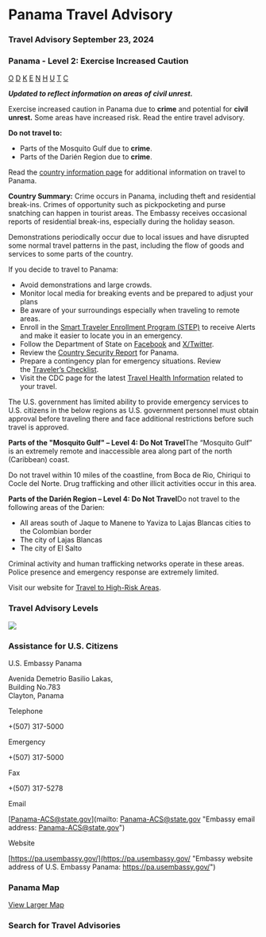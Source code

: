 # Panama Travel Advisory

### Travel Advisory September 23, 2024

### Panama - Level 2: Exercise Increased Caution

[O](javascript:void(0); "Tool Tip: Other")
[D](javascript:void(0); "Tool Tip: Wrongful Detention")
[K](javascript:void(0); "Tool Tip: Kidnap and Hostage")
[E](javascript:void(0); "Tool Tip: Event")
[N](javascript:void(0); "Tool Tip: Disaster")
[H](javascript:void(0); "Tool Tip: Health")
[U](javascript:void(0); "Tool Tip: Civil Unrest")
[T](javascript:void(0); "Tool Tip: Terrorism")
[C](javascript:void(0); "Tool Tip: Crimes")

***Updated to reflect information on areas of civil unrest.***

Exercise increased caution in Panama due to **crime** and potential for **civil unrest.** Some areas have increased risk. Read the entire travel advisory.

**Do not travel to:**

* Parts of the Mosquito Gulf due to **crime**.
* Parts of the Darién Region due to **crime**.

Read the [country information page](https://travel.state.gov/content/travel/en/international-travel/International-Travel-Country-Information-Pages/Panama.html) for additional information on travel to Panama.

**Country Summary:** Crime occurs in Panama, including theft and residential break-ins. Crimes of opportunity such as pickpocketing and purse snatching can happen in tourist areas. The Embassy receives occasional reports of residential break-ins, especially during the holiday season.

Demonstrations periodically occur due to local issues and have disrupted some normal travel patterns in the past, including the flow of goods and services to some parts of the country.

If you decide to travel to Panama:

* Avoid demonstrations and large crowds.
* Monitor local media for breaking events and be prepared to adjust your plans
* Be aware of your surroundings especially when traveling to remote areas.
* Enroll in the [Smart Traveler Enrollment Program (STEP)](https://step.state.gov/) to receive Alerts and make it easier to locate you in an emergency.
* Follow the Department of State on [Facebook](https://www.facebook.com/travelgov) and [X/Twitter](https://twitter.com/TravelGov).
* Review the [Country Security Report](https://www.osac.gov/Content/Browse/Report?subContentTypes=Country%20Security%20Report) for Panama.
* Prepare a contingency plan for emergency situations. Review the [Traveler’s Checklist](https://travel.state.gov/content/travel/en/international-travel/before-you-go/travelers-checklist.html).
* Visit the CDC page for the latest [Travel Health Information](https://wwwnc.cdc.gov/travel/destinations/list) related to your travel.

The U.S. government has limited ability to provide emergency services to U.S. citizens in the below regions as U.S. government personnel must obtain approval before traveling there and face additional restrictions before such travel is approved.

**Parts of the "Mosquito Gulf" – Level 4: Do Not Travel**The “Mosquito Gulf” is an extremely remote and inaccessible area along part of the north (Caribbean) coast.

Do not travel within 10 miles of the coastline, from Boca de Rio, Chiriqui to Cocle del Norte. Drug trafficking and other illicit activities occur in this area.

**Parts of the Darién Region – Level 4: Do Not Travel**Do not travel to the following areas of the Darien:

* All areas south of Jaque to Manene to Yaviza to Lajas Blancas cities to the Colombian border
* The city of Lajas Blancas
* The city of El Salto

Criminal activity and human trafficking networks operate in these areas. Police presence and emergency response are extremely limited.

Visit our website for [Travel to High-Risk Areas](https://travel.state.gov/content/passports/en/go/TraveltoHighRiskAreas.html).

### Travel Advisory Levels

[![](/content/dam/NEWTravelAssets/images/travel-levelv1.svg)](/content/travel/en/international-travel/before-you-go/about-our-new-products.html "Travel Advisory Levels")

### Assistance for U.S. Citizens

U.S. Embassy Panama

Avenida Demetrio Basilio Lakas,  
Building No.783  
Clayton, Panama

Telephone

+(507) 317-5000

Emergency

+(507) 317-5000

Fax

+(507) 317-5278

Email

[Panama-ACS@state.gov](mailto: Panama-ACS@state.gov "Embassy email address: Panama-ACS@state.gov")

Website

[https://pa.usembassy.gov/](https://pa.usembassy.gov/ "Embassy website address of U.S. Embassy Panama: https://pa.usembassy.gov/")

### Panama Map

[View Larger Map](https://travelmaps.state.gov/TSGMap/?extent=-86.381797084,5.901142962,-75.69571653,11.416030252 "Map of Panama")



### Search for Travel Advisories